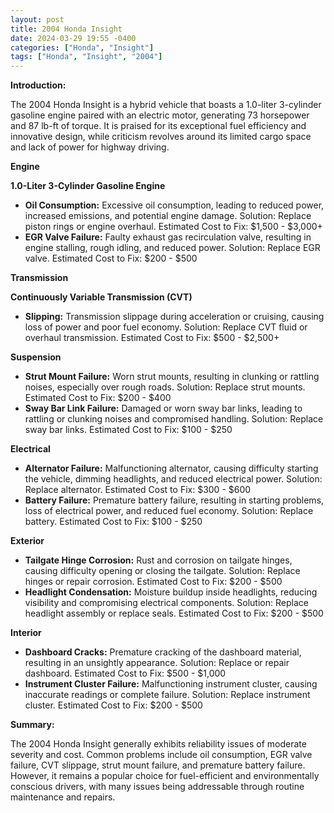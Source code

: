 ```yaml
---
layout: post
title: 2004 Honda Insight
date: 2024-03-29 19:55 -0400
categories: ["Honda", "Insight"]
tags: ["Honda", "Insight", "2004"]
---
```

**Introduction:**

The 2004 Honda Insight is a hybrid vehicle that boasts a 1.0-liter 3-cylinder gasoline engine paired with an electric motor, generating 73 horsepower and 87 lb-ft of torque. It is praised for its exceptional fuel efficiency and innovative design, while criticism revolves around its limited cargo space and lack of power for highway driving.

**Engine**

**1.0-Liter 3-Cylinder Gasoline Engine**

* **Oil Consumption:** Excessive oil consumption, leading to reduced power, increased emissions, and potential engine damage. Solution: Replace piston rings or engine overhaul. Estimated Cost to Fix: $1,500 - $3,000+
* **EGR Valve Failure:** Faulty exhaust gas recirculation valve, resulting in engine stalling, rough idling, and reduced power. Solution: Replace EGR valve. Estimated Cost to Fix: $200 - $500

**Transmission**

**Continuously Variable Transmission (CVT)**

* **Slipping:** Transmission slippage during acceleration or cruising, causing loss of power and poor fuel economy. Solution: Replace CVT fluid or overhaul transmission. Estimated Cost to Fix: $500 - $2,500+

**Suspension**

* **Strut Mount Failure:** Worn strut mounts, resulting in clunking or rattling noises, especially over rough roads. Solution: Replace strut mounts. Estimated Cost to Fix: $200 - $400
* **Sway Bar Link Failure:** Damaged or worn sway bar links, leading to rattling or clunking noises and compromised handling. Solution: Replace sway bar links. Estimated Cost to Fix: $100 - $250

**Electrical**

* **Alternator Failure:** Malfunctioning alternator, causing difficulty starting the vehicle, dimming headlights, and reduced electrical power. Solution: Replace alternator. Estimated Cost to Fix: $300 - $600
* **Battery Failure:** Premature battery failure, resulting in starting problems, loss of electrical power, and reduced fuel economy. Solution: Replace battery. Estimated Cost to Fix: $100 - $250

**Exterior**

* **Tailgate Hinge Corrosion:** Rust and corrosion on tailgate hinges, causing difficulty opening or closing the tailgate. Solution: Replace hinges or repair corrosion. Estimated Cost to Fix: $200 - $500
* **Headlight Condensation:** Moisture buildup inside headlights, reducing visibility and compromising electrical components. Solution: Replace headlight assembly or replace seals. Estimated Cost to Fix: $200 - $500

**Interior**

* **Dashboard Cracks:** Premature cracking of the dashboard material, resulting in an unsightly appearance. Solution: Replace or repair dashboard. Estimated Cost to Fix: $500 - $1,000
* **Instrument Cluster Failure:** Malfunctioning instrument cluster, causing inaccurate readings or complete failure. Solution: Replace instrument cluster. Estimated Cost to Fix: $200 - $500

**Summary:**

The 2004 Honda Insight generally exhibits reliability issues of moderate severity and cost. Common problems include oil consumption, EGR valve failure, CVT slippage, strut mount failure, and premature battery failure. However, it remains a popular choice for fuel-efficient and environmentally conscious drivers, with many issues being addressable through routine maintenance and repairs.

